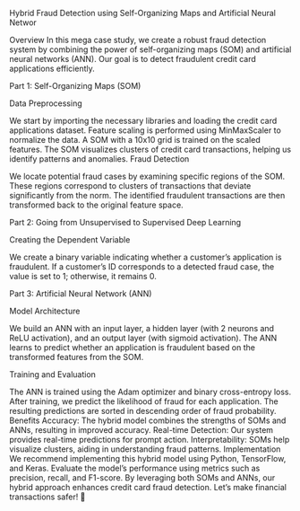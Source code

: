 Hybrid Fraud Detection using Self-Organizing Maps and Artificial Neural Networ

Overview
In this mega case study, we create a robust fraud detection system by combining the power of self-organizing maps (SOM) and artificial neural networks (ANN). Our goal is to detect fraudulent credit card applications efficiently.

Part 1: Self-Organizing Maps (SOM)

Data Preprocessing

We start by importing the necessary libraries and loading the credit card applications dataset.
Feature scaling is performed using MinMaxScaler to normalize the data.
A SOM with a 10x10 grid is trained on the scaled features.
The SOM visualizes clusters of credit card transactions, helping us identify patterns and anomalies.
Fraud Detection

We locate potential fraud cases by examining specific regions of the SOM.
These regions correspond to clusters of transactions that deviate significantly from the norm.
The identified fraudulent transactions are then transformed back to the original feature space.

Part 2: Going from Unsupervised to Supervised Deep Learning

Creating the Dependent Variable

We create a binary variable indicating whether a customer’s application is fraudulent.
If a customer’s ID corresponds to a detected fraud case, the value is set to 1; otherwise, it remains 0.

Part 3: Artificial Neural Network (ANN)

Model Architecture

We build an ANN with an input layer, a hidden layer (with 2 neurons and ReLU activation), and an output layer (with sigmoid activation).
The ANN learns to predict whether an application is fraudulent based on the transformed features from the SOM.

Training and Evaluation

The ANN is trained using the Adam optimizer and binary cross-entropy loss.
After training, we predict the likelihood of fraud for each application.
The resulting predictions are sorted in descending order of fraud probability.
Benefits
Accuracy: The hybrid model combines the strengths of SOMs and ANNs, resulting in improved accuracy.
Real-time Detection: Our system provides real-time predictions for prompt action.
Interpretability: SOMs help visualize clusters, aiding in understanding fraud patterns.
Implementation
We recommend implementing this hybrid model using Python, TensorFlow, and Keras.
Evaluate the model’s performance using metrics such as precision, recall, and F1-score.
By leveraging both SOMs and ANNs, our hybrid approach enhances credit card fraud detection. Let’s make financial transactions safer! 🚀

